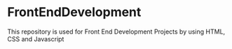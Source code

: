 # FrontEndDevelopment
This repository is used for Front End Development Projects by using HTML, CSS and Javascript

